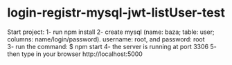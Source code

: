 # login-registr-mysql-jwt-listUser-test

Start project:
1- run npm install
2- create mysql (name: baza; table: user; columns: name/login/password). username: root, and password: root  
3- run the command: $ npm start
4- the server is running at port 3306
5- then type in your browser http://localhost:5000
